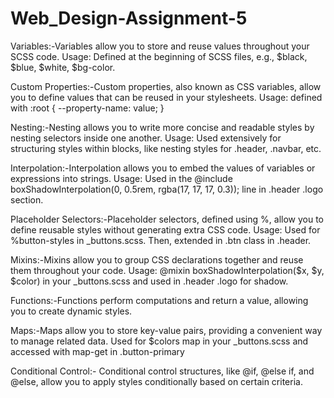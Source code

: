 # Web_Design-Assignment-5
Variables:-Variables allow you to store and reuse values throughout your SCSS code.
Usage: Defined at the beginning of SCSS files, e.g., $black, $blue, $white, $bg-color.

Custom Properties:-Custom properties, also known as CSS variables, allow you to define values that can be reused in your stylesheets.
Usage: defined with :root { --property-name: value; }

Nesting:-Nesting allows you to write more concise and readable styles by nesting selectors inside one another.
Usage: Used extensively for structuring styles within blocks, like nesting styles for .header, .navbar, etc.

Interpolation:-Interpolation allows you to embed the values of variables or expressions into strings.
Usage: Used in the @include boxShadowInterpolation(0, 0.5rem, rgba(17, 17, 17, 0.3)); line in  .header .logo section.

Placeholder Selectors:-Placeholder selectors, defined using %, allow you to define reusable styles without generating extra CSS code.
Usage: Used for %button-styles in _buttons.scss. Then, extended in .btn class in .header.

Mixins:-Mixins allow you to group CSS declarations together and reuse them throughout your code.
Usage: @mixin boxShadowInterpolation($x, $y, $color) in your _buttons.scss and used in .header .logo for shadow.

Functions:-Functions perform computations and return a value, allowing you to create dynamic styles.

Maps:-Maps allow you to store key-value pairs, providing a convenient way to manage related data.
Used for $colors map in your _buttons.scss and accessed with map-get in .button-primary

Conditional Control:- Conditional control structures, like @if, @else if, and @else, allow you to apply styles conditionally based on certain criteria.
